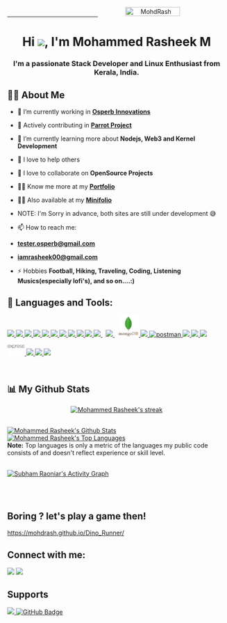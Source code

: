 <a align="center" href="#">&nbsp;&nbsp;&nbsp;&nbsp;&nbsp;&nbsp;&nbsp;&nbsp;&nbsp;&nbsp;&nbsp;&nbsp;&nbsp;&nbsp;&nbsp;&nbsp;&nbsp;&nbsp;&nbsp;&nbsp;&nbsp;&nbsp;&nbsp;&nbsp;&nbsp;&nbsp;&nbsp;&nbsp;&nbsp;&nbsp;&nbsp;&nbsp;&nbsp;&nbsp;&nbsp;&nbsp;&nbsp;&nbsp;&nbsp;&nbsp;&nbsp;&nbsp;&nbsp;&nbsp;&nbsp;&nbsp;&nbsp;&nbsp;&nbsp;&nbsp;&nbsp;&nbsp; <img title="MohdRash" width="50%" src="https://res.cloudinary.com/osperbian/image/upload/v1650269405/myslef_data/mohdrash_idgjcb.png" height="55%"/></a>

<h1 align="center">Hi <img src="https://raw.githubusercontent.com/MartinHeinz/MartinHeinz/master/wave.gif" width="30px">, I'm Mohammed Rasheek M</h1>
<h3 align="center">I'm a passionate Stack Developer and Linux Enthusiast from Kerala, India.</h3>


## 🙋‍♂️ About Me

- 🔭 I’m currently working in **[Osperb Innovations](https://osperb.com)**
- 🔭 Actively contributing in **[Parrot Project](https://parrotsec.org)**

- 🌱 I’m currently learning more about **Nodejs, Web3 and Kernel Development**

- 👯 I love to help others

- 👯 I love to collaborate on **OpenSource Projects**

- 👨‍💻 Know me more at my **[Portfolio](https://mohdrash.github.io/myself/)**
- 👨‍💻 Also available at my **[Minifolio](https://mohdrash.github.io/minifolio/)**
- NOTE: I'm Sorry in advance, both sites are still under development 😅

- 📫 How to reach me: 
- **tester.osperb@gmail.com**
- **iamrasheek00@gmail.com**

- ⚡ Hobbies **Football, Hiking, Traveling, Coding, Listening Musics(especially lofi's), and so on....:)**

## 🚀 Languages and Tools:

<p align="left"> 
    <a title="Moralis" href="https://moralis.io" target="_blank"> <img src="https://res.cloudinary.com/osperbian/image/upload/v1650266618/myslef_data/moralisWhiteLogo_cropped_fhuro4.png"/> </a>
    <a title="React" href="https://reactjs.org" target="_blank"> <img src="https://img.icons8.com/color/48/000000/react-native.png"/> </a>
    <a title="Next" href="https://nextjs.org" target="_blank"> <img src="https://res.cloudinary.com/osperbian/image/upload/v1650267334/myslef_data/next-js-logo_cropped_vxnmkf.png"/> </a>
    <a title="Debian" href="https://www.debian.org" target="_blank"> <img src="https://img.icons8.com/color/48/debian.png"/> </a>
    <a title="Arch" href="https://archlinux.org" target="_blank"> <img src="https://res.cloudinary.com/osperbian/image/upload/v1650266846/myslef_data/arch_cropped_czfkm0.png"/> </a>
    <a title="Javascript" href="https://developer.mozilla.org/en-US/docs/Web/JavaScript" target="_blank"> <img src="https://img.icons8.com/color/48/000000/javascript.png"/> </a> 
    <a title="HTML5" href="https://www.w3.org/html/" target="_blank"> <img src="https://img.icons8.com/color/48/000000/html-5.png"/> </a> 
    <a title="CSS" href="https://www.w3schools.com/css/" target="_blank"> <img src="https://img.icons8.com/color/48/000000/css3.png"/> </a> 
    <a title="Bootstrap" href="https://getbootstrap.com" target="_blank"> <img src="https://img.icons8.com/color/48/000000/bootstrap.png"/> </a> 
    <a title="Python" href="https://www.python.org" target="_blank"> <img src="https://img.icons8.com/color/48/000000/python.png"/> </a> 
    <a title="Nodejs" style="padding-right:8px;" href="https://nodejs.org" target="_blank"> <img src="https://img.icons8.com/color/48/000000/nodejs.png"/> </a> 
    <a title="Mysql" style="padding-right:8px;" href="https://www.mysql.com/" target="_blank"> <img src="https://img.icons8.com/fluent/50/000000/mysql-logo.png"/> </a>
    <a title="Mongodb" href="https://www.mongodb.com/" target="_blank"> <img src="https://raw.githubusercontent.com/devicons/devicon/master/icons/mongodb/mongodb-original-wordmark.svg" alt="mongodb" width="48" height="48"/> </a> 
    <a title="Firebase" href="https://firebase.google.com/" target="_blank"> <img src="https://img.icons8.com/color/48/000000/firebase.png"/> </a> 
    <a title="Postman" href="https://postman.com" target="_blank"> <img src="https://www.vectorlogo.zone/logos/getpostman/getpostman-icon.svg" alt="postman" width="45" height="45"/> </a>   
    <a title="Git" href="https://git-scm.com/" target="_blank"> <img src="https://img.icons8.com/color/48/000000/git.png"/> </a> 
    <a title="C++" href="http://www.cplusplus.org" target="_blank"> <img src="https://img.icons8.com/color/48/c-plus-plus-logo.png"/> </a> 
    <a title="Redux" href="https://redux.js.org" target="_blank"> <img src="https://img.icons8.com/color/48/000000/redux.png"/> </a>
    <a title="Expressjs" href="https://expressjs.com" target="_blank"> <img src="https://raw.githubusercontent.com/devicons/devicon/master/icons/express/express-original-wordmark.svg" alt="express" width="40" height="40"/> </a>
    <a title="Postgresql" href="https://www.postgresql.org" target="_blank"> <img src="https://res.cloudinary.com/osperbian/image/upload/v1650267998/myslef_data/postgress_cropped_erbusl.png"/> </a>
    <a title="Solidity" href="https://soliditylang.org" target="_blank"> <img src="https://img.icons8.com/ios-filled/48/solidity.png"/> </a>
    <a title="Hardhat" href="https://hardhat.org" target="_blank"> <img src="https://hardhat.org/assets/img/Hardhat-logo.843bc822.svg"/> </a>
</p>

<!-- [![React Badge](https://img.shields.io/badge/-React-61DBFB?style=for-the-badge&labelColor=black&logo=react&logoColor=61DBFB)](#)  [![Javascript Badge](https://img.shields.io/badge/-Javascript-F0DB4F?style=for-the-badge&labelColor=black&logo=javascript&logoColor=F0DB4F)](#) [![Typescript Badge](https://img.shields.io/badge/-Typescript-007acc?style=for-the-badge&labelColor=black&logo=typescript&logoColor=007acc)](#) [![Nodejs Badge](https://img.shields.io/badge/-Nodejs-3C873A?style=for-the-badge&labelColor=black&logo=node.js&logoColor=3C873A)](#) [![GraphQL Badge](https://img.shields.io/badge/-GraphQl-e535ab?style=for-the-badge&labelColor=black&logo=node.js&logoColor=e535ab)](#) -->
<br/>


## 📊 My Github Stats

<p align="center">
    <a href="https://github.com/mohdrash">
        <img title="🔥 Get streak stats for your profile at git.io/streak-stats" alt="Mohammed Rasheek's streak" src="https://github-readme-streak-stats.herokuapp.com/?user=mohdrash&theme=black-ice&hide_border=true&stroke=0000&background=060A0CD0"/>
    </a>
</p>

  <br/>
    <a href="https://github.com/mohdrash"><img alt="Mohammed Rasheek's Github Stats" src="https://github-readme-stats.vercel.app/api?username=mohdrash&show_icons=true&count_private=true&theme=react&hide_border=true&bg_color=0D1117" /></a>
  <a href="https://github.com/mohdrash"><img alt="Mohammed Rasheek's Top Languages" src="https://github-readme-stats.vercel.app/api/top-langs/?username=mohdrash&langs_count=8&count_private=true&layout=compact&theme=react&hide_border=true&bg_color=0D1117" /></a>
  <br/>
  <b>Note:</b> Top languages is only a metric of the languages my public code consists of and doesn't reflect experience or skill level.


<br/>
<br/>

<a href="https://github.com/mohdrash"><img alt="Subham Raoniar's Activity Graph" src="https://activity-graph.herokuapp.com/graph?username=mohdrash&bg_color=0D1117&color=5BCDEC&line=5BCDEC&point=FFFFFF&hide_border=true" /></a>

<br/>
<br/>

## Boring ? let's play a game then!

https://mohdrash.github.io/Dino_Runner/


## Connect with me:
<p align="left">

<a href = "https://in.linkedin.com/in/mohammed-rasheek-m-4358b8191"><img src="https://img.icons8.com/fluent/48/000000/linkedin.png"/></a>
<a href = "https://www.instagram.com/m__rshk/"><img src="https://img.icons8.com/fluent/48/000000/instagram-new.png"/></a>

</p>

## Supports
<a href="https://github.com/Meghna-DAS/github-profile-views-counter">
    <img src="https://komarev.com/ghpvc/?username=mohdrash">
</a>
<a href="https://github.com/mohdrash?tab=followers"><img src="https://img.shields.io/github/followers/mohdrash?label=Followers&style=social" alt="GitHub Badge"></a>
